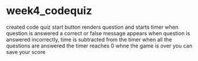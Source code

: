 # week4_codequiz
created code quiz
start button renders question and starts timer
when question is answered a correct or false message appears 
when question is answered incorrectly, time is subtracted from the timer
when all the questions are answered the timer reaches 0
whne the game is over you can save your score